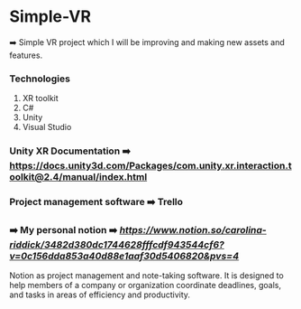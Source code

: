 # Simple-VR 

➡️  Simple VR project which I will be improving and making new assets and features.

### **Technologies** 

1. XR toolkit
2. C#
3. Unity
4. Visual Studio

### Unity XR Documentation ➡️ https://docs.unity3d.com/Packages/com.unity.xr.interaction.toolkit@2.4/manual/index.html

### Project management software ➡️ Trello

### ➡️ My personal notion ➡️  ***https://www.notion.so/carolina-riddick/3482d380dc1744628fffcdf943544cf6?v=0c156dda853a40d88e1aaf30d5406820&pvs=4***
Notion as project management and note-taking software. 
It is designed to help members of a company or organization coordinate deadlines, goals, and tasks in areas of efficiency and productivity.
